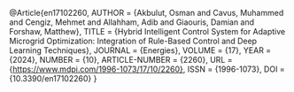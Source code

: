 @Article{en17102260,
  AUTHOR = {Akbulut, Osman and Cavus, Muhammed and Cengiz, Mehmet and Allahham, Adib and Giaouris, Damian and Forshaw, Matthew},
  TITLE = {Hybrid Intelligent Control System for Adaptive Microgrid Optimization: Integration of Rule-Based Control and Deep Learning Techniques},
  JOURNAL = {Energies},
  VOLUME = {17},
  YEAR = {2024},
  NUMBER = {10},
  ARTICLE-NUMBER = {2260},
  URL = {https://www.mdpi.com/1996-1073/17/10/2260},
  ISSN = {1996-1073},
  DOI = {10.3390/en17102260}
}
